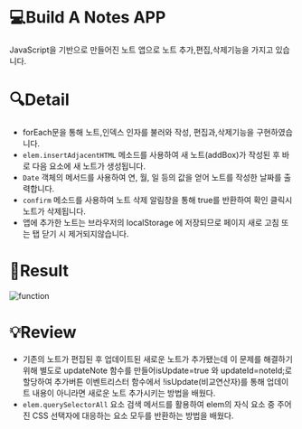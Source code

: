 # 💻Build A Notes APP 
JavaScript을 기반으로 만들어진 노트 앱으로 노트 추가,편집,삭제기능을 가지고 있습니다.


# 🔍Detail
- forEach문을 통해 노트,인덱스 인자를 불러와 작성, 편집과,삭제기능을 구현하였습니다.
- `elem.insertAdjacentHTML` 메소드를 사용하여 새 노트(addBox)가 작성된 후 바로 다음 요소에 새 노트가 생성됩니다.
- `Date` 객체의 메서드를 사용하여 연, 월, 일 등의 값을 얻어 노트를 작성한 날짜를 출력합니다.
- `confirm` 메소드를 사용하여 노트 삭제 알림창을 통해 true를 반환하여 확인 클릭시 노트가 삭제됩니다.
- 앱에 추가한 노트는 브라우저의 localStorage 에 저장되므로 페이지 새로 고침 또는 탭 닫기 시 제거되지않습니다.

# 🚀Result
![function](/노트앱.gif)


# 💡Review
- 기존의 노트가 편집된 후 업데이트된 새로운 노트가 추가됐는데 이 문제를 해결하기 위해 별도로 updateNote 함수를 만들어isUpdate=true 와 updateId=noteId;로 할당하여 추가버튼 이벤트리스터 함수에서 !isUpdate(비교연산자)를 통해 업데이트 내용이 아니라면 새로운 노트 추가시키는 방법을 배웠다.
- `elem.querySelectorAll` 요소 검색 메서드를 활용하여 elem의 자식 요소 중 주어진 CSS 선택자에 대응하는 요소 모두를 반환하는 방법을 배웠다.
